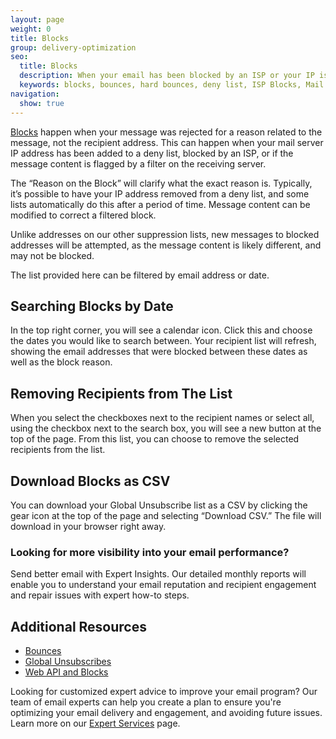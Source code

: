 ```yaml
---
layout: page
weight: 0
title: Blocks
group: delivery-optimization
seo:
  title: Blocks
  description: When your email has been blocked by an ISP or your IP is on a deny list.
  keywords: blocks, bounces, hard bounces, deny list, ISP Blocks, Mail provider blocks
navigation:
  show: true
---
```


[Blocks]({{root_url}}/glossary/blocks/) happen when your message was rejected for a reason related to the message, not the recipient address. This can happen when your mail server IP address has been added to a deny list, blocked by an ISP, or if the message content is flagged by a filter on the receiving server.

The “Reason on the Block” will clarify what the exact reason is. Typically, it’s possible to have your IP address removed from a deny list, and some lists automatically do this after a period of time. Message content can be modified to correct a filtered block.

<call-out>

Unlike addresses on our other suppression lists, new messages to blocked addresses will be attempted, as the message content is likely different, and may not be blocked.

</call-out>

The list provided here can be filtered by email address or date.

## Searching Blocks by Date

In the top right corner, you will see a calendar icon. Click this and choose the dates you would like to search between. Your recipient list will refresh, showing the email addresses that were blocked between these dates as well as the block reason.

## Removing Recipients from The List

When you select the checkboxes next to the recipient names or select all, using the checkbox next to the search box, you will see a new button at the top of the page. From this list, you can choose to remove the selected recipients from the list.

## Download Blocks as CSV

You can download your Global Unsubscribe list as a CSV by clicking the gear icon at the top of the page and selecting “Download CSV.” The file will download in your browser right away.

<call-out-link linktext="EXPERT INSIGHTS" img="/img/expert-insights-promo2.png" link="https://sendgrid.com/solutions/expert-insights/">

### Looking for more visibility into your email performance?

Send better email with Expert Insights. Our detailed monthly reports will enable you to understand your email reputation and recipient engagement and repair issues with expert how-to steps.

</call-out-link>

## Additional Resources

- [Bounces]({{root_url}}/ui/sending-email/bounces/)
- [Global Unsubscribes]({{root_url}}/ui/sending-email/global-unsubscribes/)
- [Web API and Blocks](https://sendgrid.api-docs.io/v3.0/blocks-api)

<call-out>

Looking for customized expert advice to improve your email program? Our team of email experts can help you create a plan to ensure you're optimizing your email delivery and engagement, and avoiding future issues. Learn more on our [Expert Services](https://sendgrid.com/solutions/expert-services/?utm_source=docs) page.

</call-out>
